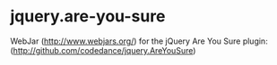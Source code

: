 jquery.are-you-sure
===================

WebJar (http://www.webjars.org/) for the jQuery Are You Sure plugin: (http://github.com/codedance/jquery.AreYouSure)
